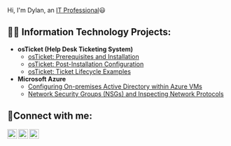 Hi, I'm Dylan, an <a href="https://linkedin.com/in/DylanGalvan1">IT Professional</a>😃</h1>

<h2>👨‍💻 Information Technology Projects:</h2>

- <b>osTicket (Help Desk Ticketing System)</b>
  - [osTicket: Prerequisites and Installation](https://github.com/dylanlxp/osticket-prereqs)
  - [osTicket: Post-Installation Configuration](README.md)
  - [osTicket: Ticket Lifecycle Examples](https://github.com/dylanlxp/ticket-lifecycle)
- <b>Microsoft Azure</b>
  - [Configuring On-premises Active Directory within Azure VMs](https://github.com/dylanlxp/configure-ad)
  - [Network Security Groups (NSGs) and Inspecting Network Protocols](https://github.com/dylanlxp/azure-network-protocols)

<h2>🤳Connect with me:</h2>

[<img align="left" alt="Josh | Twitter" width="22px" src="https://cdn.jsdelivr.net/npm/simple-icons@v3/icons/twitter.svg" />][twitter]
[<img align="left" alt="Josh | LinkedIn" width="22px" src="https://cdn.jsdelivr.net/npm/simple-icons@v3/icons/linkedin.svg" />][linkedin]
[<img align="left" alt="Josh | Instagram" width="22px" src="https://cdn.jsdelivr.net/npm/simple-icons@v3/icons/instagram.svg" />][instagram]

[twitter]: https://twitter.com/dylan.lxp
[instagram]: https://www.instagram.com/dylan.lxp
[linkedin]: https://linkedin.com/in/DylanGalvan1
